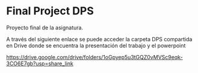 
# Final Project DPS

Proyecto final de la asignatura.



A través del siguiente enlace se puede acceder la carpeta DPS compartida en Drive donde se encuentra la presentación del trabajo y el powerpoint

https://drive.google.com/drive/folders/1oGpyep5u3tGQZ0vMVSc9eqk-3CO6E7gb?usp=share_link


